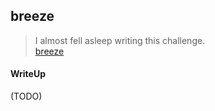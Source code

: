 ## breeze

> I almost fell asleep writing this challenge. <br>
> [breeze](./lib/breeze)

#### WriteUp

(TODO)